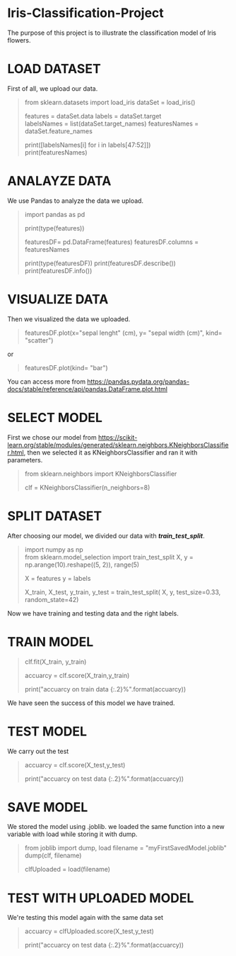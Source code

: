 # Iris-Classification-Project
The purpose of this project is to illustrate the classification model of Iris flowers.








# LOAD DATASET
First of all, we upload our data.

> from sklearn.datasets import load_iris
>dataSet = load_iris()
>
>features = dataSet.data
>labels = dataSet.target                                      
>labelsNames = list(dataSet.target_names)
>featuresNames = dataSet.feature_names                         
>
>print([labelsNames[i] for i in labels[47:52]])               
>print(featuresNames) 




# ANALAYZE DATA 
We use Pandas to analyze the data we upload.

>import pandas as pd
>
>print(type(features))
>
>featuresDF= pd.DataFrame(features)
>featuresDF.columns = featuresNames
>
>print(type(featuresDF))
>print(featuresDF.describe())                                
>print(featuresDF.info())  




# VISUALIZE DATA 
Then we visualized the data we uploaded.
>featuresDF.plot(x="sepal lenght" (cm), y= "sepal width (cm)", kind= "scatter") 

or

>featuresDF.plot(kind= "bar")

You can access more from https://pandas.pydata.org/pandas-docs/stable/reference/api/pandas.DataFrame.plot.html



# SELECT MODEL 
First we chose our model from https://scikit-learn.org/stable/modules/generated/sklearn.neighbors.KNeighborsClassifier.html, then we selected it as KNeighborsClassifier and ran it with parameters.

>from sklearn.neighbors import KNeighborsClassifier
>
>clf = KNeighborsClassifier(n_neighbors=8) 



# SPLIT DATASET 
After choosing our model, we divided our data with ***train_test_split***.

>import numpy as np  
>from sklearn.model_selection import train_test_split
>X, y = np.arange(10).reshape((5, 2)), range(5)
>
>X = features
>y = labels 
>
>X_train, X_test, y_train, y_test = train_test_split(
>   X, y, test_size=0.33, random_state=42)

 Now we have training and testing data and the right labels.
 
 
 
 
 # TRAIN MODEL 
>clf.fit(X_train, y_train)  
>
>accuarcy = clf.score(X_train,y_train)
>
>print("accuarcy on train data {:.2}%".format(accuarcy))

We have seen the success of this model we have trained.



# TEST MODEL
We carry out the test
>accuarcy = clf.score(X_test,y_test) 
>
>print("accuarcy on test data {:.2}%".format(accuarcy))


# SAVE MODEL 
We stored the model using .joblib. we loaded the same function into a new variable with load while storing it with dump.

>from joblib import dump, load
>filename = "myFirstSavedModel.joblib"
>dump(clf, filename)
>
>clfUploaded = load(filename)



# TEST WITH UPLOADED MODEL
We're testing this model again with the same data set 

>accuarcy = clfUploaded.score(X_test,y_test)
>
>print("accuarcy on test data {:.2}%".format(accuarcy))
